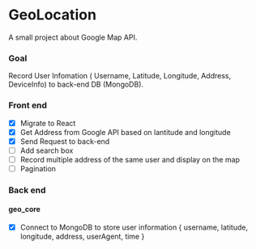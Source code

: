 # GeoLocation
A small project about Google Map API.

### Goal
Record User Infomation ( Username, Latitude, Longitude, Address, DeviceInfo) to back-end DB (MongoDB).

### Front end
- [x] Migrate to React
- [x] Get Address from Google API based on lantitude and longitude
- [x] Send Request to back-end
- [ ] Add search box 
- [ ] Record multiple address of the same user and display on the map 
- [ ] Pagination

### Back end
#### geo_core
- [x] Connect to MongoDB to store user information { username, latitude, longitude, address, userAgent, time }

